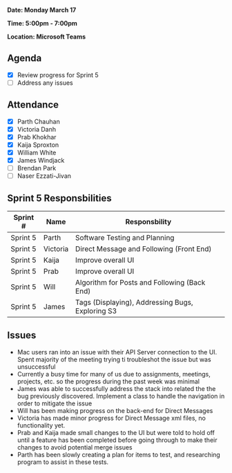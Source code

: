 **Date: Monday March 17**

**Time: 5:00pm - 7:00pm**

**Location: Microsoft Teams**

## Agenda 
- [x] Review progress for Sprint 5
- [ ] Address any issues

## Attendance
- [x] Parth Chauhan
- [x] Victoria Danh
- [x] Prab Khokhar
- [x] Kaija Sproxton
- [x] William White
- [x] James Windjack
- [ ] Brendan Park
- [ ] Naser Ezzati-Jivan

## Sprint 5 Responsbilities
| Sprint # | Name               | Responsbility                                    |
|----------| ------------------ | -------------------------------------------------|
| Sprint 5 | Parth              | Software Testing and Planning                    |
| Sprint 5 | Victoria           | Direct Message and Following (Front End)         |
| Sprint 5 | Kaija              | Improve overall UI                               |
| Sprint 5 | Prab               | Improve overall UI                               |
| Sprint 5 | Will               | Algorithm for Posts and Following (Back End)     |
| Sprint 5 | James              | Tags (Displaying), Addressing Bugs, Exploring S3 |

## Issues
- Mac users ran into an issue with their API Server connection to the UI. Spent majority of the meeting trying ti troubleshot the issue but was unsuccessful
- Currently a busy time for many of us due to assignments, meetings, projects, etc. so the progress during the past week was minimal
- James was able to successfully address the stack into related the the bug previously discovered. Implement a class to handle the navigation in order to mitigate the issue
- Will has been making progress on the back-end for Direct Messages
- Victoria has made minor progress for Direct Message xml files, no functionality yet.
- Prab and Kaija made small changes to the UI but were told to hold off until a feature has been completed before going through to make their changes to avoid potential merge issues
- Parth has been slowly creating a plan for items to test, and researching program to assist in these tests.
